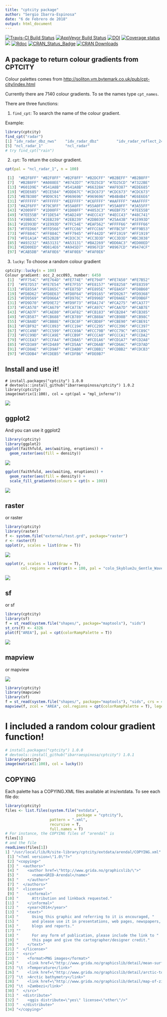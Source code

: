 ```yaml
---
title: "cptcity package"
author: "Sergio Ibarra-Espinosa"
date: "6 de Febrero de 2018"
output: html_document
---
```


[![Travis-CI Build Status](https://travis-ci.org/ibarraespinosa/cptcity.svg?branch=master)](https://travis-ci.org/ibarraespinosa/cptcity)
[![AppVeyor Build Status](https://ci.appveyor.com/api/projects/status/github/ibarraespinosa/cptcity?branch=master&svg=true)](https://ci.apalettepveyor.com/project/ibarraespinosa/cptcity)
[![DOI](https://zenodo.org/badge/120517547.svg)](https://zenodo.org/badge/latestdoi/120517547)
[![Coverage status](https://codecov.io/gh/ibarraespinosa/cptcity/branch/master/graph/badge.svg)](https://codecov.io/github/ibarraespinosa/cptcity?branch=master)
[![](http://cranlogs.r-pkg.org/badges/cptcity)](http://cran.rstudio.com/web/packages/cptcity/index.html)
[![Rdoc](http://www.rdocumentation.org/badges/version/cptcity)](http://www.rdocumentation.org/packages/cptcity)
[![CRAN_Status_Badge](http://www.r-pkg.org/badges/version/cptcity)](http://cran.r-project.org/web/packages/cptcity) 
[![CRAN Downloads](http://cranlogs.r-pkg.org/badges/grand-total/cptcity?color=orange)](http://cran.r-project.org/package=cptcity)

## A package to return colour gradients from CPTCITY

Colour palettes comes from http://soliton.vm.bytemark.co.uk/pub/cpt-city/index.html

Currently there are 7140 colour gradients. To se the names type `cpt_names`.

There are three functions:

1) `find_cpt`: To search the name of the colour gradient.

Example:

```r
library(cptcity)
find_cpt("radar")
[1] "idv_radar_dbz_nws"    "idv_radar_dbz"        "idv_radar_reflect_24" "idv_radar_topo_mdr"  
[5] "ncl_radar_1"          "ncl_radar"
# try find_cpt("rain")
```


2) `cpt`: To return the colour gradient.


```r
cpt(pal = "ncl_radar_1", n = 100)

 [1]  "#B2F8FF" "#B2F8FF" "#B2F8FF" "#B2DCFF" "#B2BEFF" "#B2B8FF"
 [7]  "#B2B8FF" "#A088EE" "#8742D7" "#7D25CD" "#7D25CD" "#7322BE"
 [13] "#601D9E" "#541A8B" "#541A8B" "#66328A" "#AF9387" "#EDE685"
 [19] "#EDE685" "#ECE584" "#DDD67C" "#CDC673" "#CDC673" "#CDC673"
 [25] "#B7B380" "#9D9C91" "#969696" "#969696" "#B4B4B4" "#E6E6E6"
 [31] "#FFFFFF" "#FFFFFF" "#EEFFFF" "#C6FFFF" "#AAFFFF" "#AAFFFF"
 [37] "#A2F6FF" "#79C9FF" "#55A0FF" "#55A0FF" "#55A0FF" "#3A55FF"
 [43] "#2009FF" "#1D00FF" "#1D00FF" "#4053C3" "#6EBF75" "#7EE55B"
 [49] "#7EE55B" "#71DE54" "#5AD249" "#4ECC43" "#4ECC43" "#48C741"
 [55] "#39BB3C" "#2EB239" "#2EB239" "#2DB039" "#25A43B" "#1E993D"
 [61] "#1E993D" "#1E993D" "#7FC54E" "#EAF562" "#FFFF66" "#FFFF66"
 [67] "#FFED66" "#FFD566" "#FFCC66" "#FFCC66" "#FFBC5F" "#FF9B53"
 [73] "#FF884C" "#FF884C" "#FF7945" "#FF442D" "#FF1919" "#FF1919"
 [79] "#FD1A1A" "#E52B2B" "#CD3C3C" "#CC3D3D" "#CC3D3D" "#BC3838"
 [85] "#A93232" "#A53131" "#A53131" "#BA2269" "#DD0AC3" "#ED00ED"
 [91] "#ED00ED" "#D814E6" "#A945D7" "#8967CD" "#8967CD" "#9474CF"
 [97] "#CAB5DB" "#FAF0E6" "#FAF0E6" "#FAF0E6"
```

3) `lucky`: To choose a random colour gradient

```r
cptcity::lucky(n = 100)
Colour gradient: occ_2_occ093, number: 6450
 [1]  "#FF754C" "#FE764D" "#FE774E" "#FE794F" "#FE7A50" "#FE7B52"
 [7]  "#FE7D53" "#FE7E54" "#FE7F55" "#FE8157" "#FE8258" "#FE8359"
 [13] "#FE855A" "#FE865C" "#FE875D" "#FE895E" "#FE8A5F" "#FD8B60"
 [19] "#FD8D62" "#FD8E63" "#FD8F64" "#FD9165" "#FD9267" "#FD9368"
 [25] "#FD9569" "#FD966A" "#FD976C" "#FD996D" "#FD9A6E" "#FD9B6F"
 [31] "#FD9D70" "#FD9E72" "#FD9F73" "#FDA174" "#FCA275" "#FCA377"
 [37] "#FCA578" "#FCA679" "#FCA77A" "#FCA97C" "#FCAA7D" "#FCAB7E"
 [43] "#FCAD7F" "#FCAE80" "#FCAF82" "#FCB183" "#FCB284" "#FCB385"
 [49] "#FCB587" "#FCB688" "#FCB789" "#FCB88A" "#FCB98B" "#FCB98C"
 [55] "#FCBA8D" "#FCBB8E" "#FCBC8F" "#FCBD8F" "#FCBE90" "#FCBE91"
 [61] "#FCBF92" "#FCC093" "#FCC194" "#FCC295" "#FCC396" "#FCC397"
 [67] "#FCC498" "#FCC599" "#FCC69A" "#FCC79B" "#FCC79C" "#FCC89C"
 [73] "#FCC99D" "#FCCA9E" "#FCCB9F" "#FCCCA0" "#FCCCA1" "#FCCDA2"
 [79] "#FCCEA3" "#FCCFA4" "#FCD0A5" "#FCD1A6" "#FCD1A7" "#FCD2A8"
 [85] "#FCD3A9" "#FCD4A9" "#FCD5AA" "#FCD6AB" "#FCD6AC" "#FCD7AD"
 [91] "#FCD8AE" "#FCD9AF" "#FCDAB0" "#FCDBB1" "#FCDBB2" "#FCDCB3"
 [97] "#FCDDB4" "#FCDEB5" "#FCDFB6" "#FDE0B7"
```

## Install and use it!

```{r eval = F}
# install.packages("cptcity") 1.0.0
# devtools::install_github("ibarraespinosa/cptcity") 1.0.2
library(cptcity)
image(matrix(1:100), col = cpt(pal = "mpl_inferno"))
```

![](https://i.imgur.com/CWcwXVa.png)

## ggplot2

And you can use it ggplot2
```r
library(cptcity)
library(ggplot2)
ggplot(faithfuld, aes(waiting, eruptions)) +
  geom_raster(aes(fill = density))
```

![](https://i.imgur.com/Uso0Gzm.png)


```r
ggplot(faithfuld, aes(waiting, eruptions)) +
  geom_raster(aes(fill = density)) +
  scale_fill_gradientn(colours = cpt(n = 100))

```

![](https://i.imgur.com/VgfUO0O.png)

## raster

or raster

```r
library(cptcity)
library(raster)
f <- system.file("external/test.grd", package="raster")
r <- raster(f)
spplot(r, scales = list(draw = T))
```


![](https://i.imgur.com/Olx7iPD.png)

```r
spplot(r, scales = list(draw = T),
       col.regions = rev(cpt(n = 100, pal = "colo_Skyblue2u_Gentle_Waves")))
```


![](https://i.imgur.com/VjIJnby.png)

## sf

or sf
```r
library(cptcity)
library(sf)
f = st_read(system.file("shapes/", package="maptools"), "sids")
st_crs(f) <- 4326
plot(f["AREA"], pal = cpt(colorRampPalette = T))
```

![](https://i.imgur.com/eHrbvRX.png)


## mapview

or mapview

![](https://i.imgur.com/xfObebn.png)

```r
library(cptcity)
library(mapview)
library(sf)
f = st_read(system.file("shapes/", package="maptools"), "sids", crs = 4326)
mapview(f, zcol = "AREA", col.regions = cpt(colorRampPalette = T), legend = T)
```


# **I included a random colour gradient function!**

```r
# install.packages("cptcity") 1.0.0
# devtools::install_github("ibarraespinosa/cptcity") 1.0.1
library(cptcity)
image(matrix(1:100), col = lucky())
```


## COPYING

Each palette has a COPYING.XML files available at ins/extdata. To see each file do:

```r
library(cptcity)
files <- list.files(system.file("extdata",
                                package = "cptcity"),
                    pattern = ".xml",
                    recursive = T,
                    full.names = T)
# For instance, the COPYING files of "arendal" is
files[1]
# and the file
readLines(files[1])
1] "/usr/local/lib/R/site-library/cptcity/extdata/arendal/COPYING.xml"
 [1] "<?xml version=\"1.0\"?>"                                                                        
 [2] "<copying>"                                                                                      
 [3] "  <authors>"                                                                                    
 [4] "    <author href=\"http://www.grida.no/graphicslib/\">"                                         
 [5] "      <name>GRID-Arendal</name>"                                                                
 [6] "    </author>"                                                                                  
 [7] "  </authors>"                                                                                   
 [8] "  <license>"                                                                                    
 [9] "    <informal>"                                                                                 
[10] "      Attribution and linkback requested."                                                      
[11] "    </informal>"                                                                                
[12] "    <year>2014</year>"                                                                          
[13] "    <text>"                                                                                     
[14] "      Using this graphic and referring to it is encouraged, "                                   
[15] "      and please use it in presentations, web pages, newspapers, "                              
[16] "      blogs and reports."                                                                       
[17] ""                                                                                               
[18] "      For any form of publication, please include the link to "                                 
[19] "      this page and give the cartographer/designer credit."                                     
[20] "    </text>"                                                                                    
[21] "  </license>"                                                                                   
[22] "  <src>"                                                                                        
[23] "    <format>PNG images</format>"                                                                
[24] "    <link href=\"http://www.grida.no/graphicslib/detail/mean-surface-temperature_c7e4\""        
[25] "\t  >Temperature</link>"                                                                        
[26] "    <link href=\"http://www.grida.no/graphicslib/detail/arctic-topography-and-bathymetry_5645\""
[27] "\t  >Arctic bathymetry</link>"                                                                  
[28] "    <link href=\"http://www.grida.no/graphicslib/detail/map-of-zimbabwe_36a5\""                 
[29] "\t  >Zambezi</link>"                                                                            
[30] "  </src>"                                                                                       
[31] "  <distribute>"                                                                                 
[32] "    <qgis distribute=\"yes\" license=\"other\"/>"                                               
[33] "  </distribute>"                                                                                
[34] "</copying>"  

```

